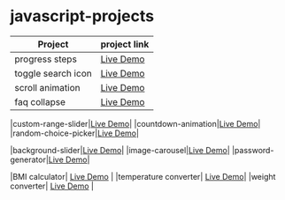 # javascript-projects

| Project  | project link |
| ------------- | ------------- |
|progress steps| [Live Demo](https://codepen.io/leejongkai/pen/bGaoLbL)|
|toggle search icon|[Live Demo](https://codepen.io/leejongkai/pen/LYeJwMp)|
|scroll animation|[Live Demo](https://codepen.io/leejongkai/pen/yLpRBaW)|
|faq collapse|[Live Demo](https://codepen.io/leejongkai/pen/PoEyoXw)|


|custom-range-slider|[Live Demo](https://codepen.io/leejongkai/pen/LYegELw)|
|countdown-animation|[Live Demo](https://codepen.io/leejongkai/pen/vYpVEeL)|
|random-choice-picker|[Live Demo](https://codepen.io/leejongkai/pen/PoEywOW)|

|background-slider|[Live Demo](https://codepen.io/leejongkai/pen/popxvOZ)|
|image-carousel|[Live Demo](https://codepen.io/leejongkai/pen/GRyYgPW)|
|password-generator|[Live Demo](https://codepen.io/leejongkai/pen/WNdabPJ)|

|BMI calculator| [Live Demo](https://codepen.io/leejongkai/pen/eYyEPoz) |
|temperature converter| [Live Demo](https://codepen.io/leejongkai/pen/rNpzqKe)|
|weight converter| [Live Demo](https://codepen.io/leejongkai/pen/vYpJVye) |

